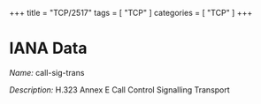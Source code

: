 +++
title = "TCP/2517"
tags = [ "TCP" ]
categories = [ "TCP" ]
+++

# IANA Data

_Name:_ call-sig-trans

_Description:_ H.323 Annex E Call Control Signalling Transport

